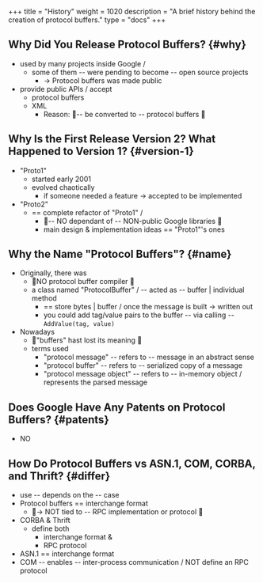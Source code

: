 +++
title = "History"
weight = 1020
description = "A brief history behind the creation of protocol buffers."
type = "docs"
+++

## Why Did You Release Protocol Buffers? {#why}

* used by many projects inside Google /
  * some of them -- were pending to become -- open source projects
    * -> Protocol buffers was made public
* provide public APIs / accept
  * protocol buffers
  * XML
    * Reason: 🧠-- be converted to -- protocol buffers 🧠

## Why Is the First Release Version 2? What Happened to Version 1? {#version-1}

* "Proto1"
  * started early 2001
  * evolved chaotically
    * if someone needed a feature -> accepted to be implemented
* "Proto2"
  * == complete refactor of "Proto1" /
    * 👀-- NO dependant of -- NON-public Google libraries 👀
    * main design & implementation ideas == "Proto1"'s ones

## Why the Name "Protocol Buffers"? {#name}

* Originally, there was
  * 👀NO protocol buffer compiler 👀
  * a class named "ProtocolBuffer" / -- acted as -- buffer | individual method
    * == store bytes | buffer / once the message is built -> written out 
    * you could add tag/value pairs to the buffer -- via calling -- `AddValue(tag, value)`
* Nowadays
  * 👀"buffers" hast lost its meaning 👀
  * terms used
    * "protocol message" -- refers to -- message in an abstract sense
    * "protocol buffer" -- refers to -- serialized copy of a message
    * "protocol message object" -- refers to -- in-memory object / represents the parsed message

## Does Google Have Any Patents on Protocol Buffers? {#patents}

* NO

## How Do Protocol Buffers vs ASN.1, COM, CORBA, and Thrift? {#differ}

* use -- depends on the -- case
* Protocol buffers == interchange format
  * 👀-> NOT tied to -- RPC implementation or protocol 👀
* CORBA & Thrift
  * define both
    * interchange format &
    * RPC protocol
* ASN.1 == interchange format
* COM -- enables -- inter-process communication / NOT define an RPC protocol